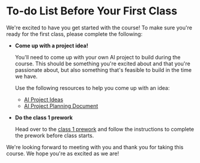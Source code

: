 # To-do List Before Your First Class

We're excited to have you get started with the course! To make sure you're ready for the first class, please complete the following:

- **Come up with a project idea!** 

    You'll need to come up with your own AI project to build during the course. This should be something you're excited about and that you're passionate about, but also something that's feasible to build in the time we have. 
    
    Use the following resources to help you come up with an idea:
    - [AI Project Ideas](./ai_project_ideas.md)
    - [AI Project Planning Document](./ai_project_planning_doc.md)

- **Do the class 1 prework** 

    Head over to the [class 1 prework](../class_1/prework) and follow the instructions to complete the prework before class starts.

We're looking forward to meeting with you and thank you for taking this course. We hope you're as excited as we are!